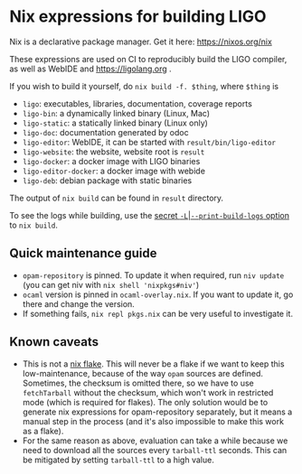 # Nix expressions for building LIGO

Nix is a declarative package manager. Get it here: https://nixos.org/nix

These expressions are used on CI to reproducibly build the LIGO compiler, as well as WebIDE and https://ligolang.org .

If you wish to build it yourself, do `nix build -f. $thing`, where `$thing` is

- `ligo`: executables, libraries, documentation, coverage reports
- `ligo-bin`: a dynamically linked binary (Linux, Mac)
- `ligo-static`: a statically linked binary (Linux only)
- `ligo-doc`: documentation generated by odoc
- `ligo-editor`: WebIDE, it can be started with `result/bin/ligo-editor`
- `ligo-website`: the website, website root is `result`
- `ligo-docker`: a docker image with LIGO binaries
- `ligo-editor-docker`: a docker image with webide
- `ligo-deb`: debian package with static binaries

The output of `nix build` can be found in `result` directory.

To see the logs while building, use the [secret
`-L`|`--print-build-logs`
option](https://github.com/NixOS/nix/issues/1904#issuecomment-706518776)
to `nix build`.

## Quick maintenance guide

- `opam-repository` is pinned. To update it when required, run `niv update` (you can get niv with `nix shell 'nixpkgs#niv'`)
- `ocaml` version is pinned in `ocaml-overlay.nix`. If you want to update it, go there and change the version.
- If something fails, `nix repl pkgs.nix` can be very useful to investigate it.

## Known caveats

- This is not a [nix flake](https://gist.github.com/edolstra/40da6e3a4d4ee8fd019395365e0772e7). This will never be a flake if we want to keep this low-maintenance, because of the way `opam` sources are defined. Sometimes, the checksum is omitted there, so we have to use `fetchTarball` without the checksum, which won't work in restricted mode (which is required for flakes). The only solution would be to generate nix expressions for opam-repository separately, but it means a manual step in the process (and it's also impossible to make this work as a flake).
- For the same reason as above, evaluation can take a while because we need to download all the sources every `tarball-ttl` seconds. This can be mitigated by setting `tarball-ttl` to a high value.
